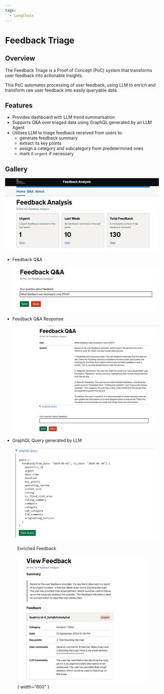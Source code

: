 ```yaml
---
tags:
  - LangChain
---
```


# Feedback Triage

## Overview

The Feedback Triage is a Proof of Concept (PoC) system that transforms user feedback into actionable insights.

This PoC automates processing of user feedback, using LLM to enrich and transform raw user feedback into easily queryable data.

## Features

- Provides dashboard with LLM trend summarisation
- Supports Q&A over triaged data using GraphQL generated by an LLM Agent
- Utilises LLM to triage feedback received from users to:
    - generate feedback summary
    - extract its key points
    - assign a category and subcategory from predetermined ones
    - mark it `urgent` if necessary

## Gallery

![GraphQL](../images/projects/feedback-triage/dashboard.png)

<div class="grid cards" markdown>

-   Feedback Q&A

    ![GraphQL](../images/projects/feedback-triage/qa.png)

</div>

<div class="grid cards" markdown>

-   Feedback Q&A Response

    ![Response](../images/projects/feedback-triage/qa-response.png)

-   GraphQL Query generated by LLM

    ![GraphQL](../images/projects/feedback-triage/graph-ql.png)

</div>

<figure markdown="span">

  <figcaption>Enriched Feedback</figcaption>

  ![Enriched Feedback](../images/projects/feedback-triage/urgent.png){ width="600" }

</figure>